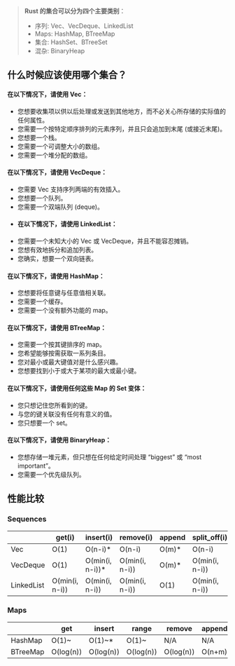 > **Rust 的集合可以分为四个主要类别**：
>
> - 序列: Vec、VecDeque、LinkedList
> - Maps: HashMap, BTreeMap
> - 集合: HashSet、BTreeSet
> - 混杂: BinaryHeap

## 什么时候应该使用哪个集合？

#### 在以下情况下，请使用 Vec：
- 您想要收集项以供以后处理或发送到其他地方，而不必关心所存储的实际值的任何属性。
- 您需要一个按特定顺序排列的元素序列，并且只会追加到末尾 (或接近末尾)。
- 您想要一个栈。
- 您需要一个可调整大小的数组。
- 您需要一个堆分配的数组。
#### 在以下情况下，请使用 VecDeque：
- 您需要 Vec 支持序列两端的有效插入。
- 您想要一个队列。
- 您需要一个双端队列 (deque)。
- #### 在以下情况下，请使用 LinkedList：
- 您需要一个未知大小的 Vec 或 VecDeque，并且不能容忍摊销。
- 您想有效地拆分和追加列表。
- 您确实，想要一个双向链表。


#### 在以下情况下，请使用 HashMap：
- 您想要将任意键与任意值相关联。
- 您需要一个缓存。
- 您需要一个没有额外功能的 map。

#### 在以下情况下，请使用 BTreeMap：
- 您需要一个按其键排序的 map。
- 您希望能够按需获取一系列条目。
- 您对最小或最大键值对是什么感兴趣。
- 您想要找到小于或大于某项的最大或最小键。

#### 在以下情况下，请使用任何这些 Map 的 Set 变体：
- 您只想记住您所看到的键。
- 与您的键关联没有任何有意义的值。
- 您只想要一个 set。


#### 在以下情况下，请使用 BinaryHeap：
- 您想存储一堆元素，但只想在任何给定时间处理 “biggest” 或 “most important”。
- 您需要一个优先级队列。

## 性能比较
### Sequences

|            | get(i)         | insert(i)       | remove(i)      | append | split_off(i)   |
| ---------- | -------------- | --------------- | -------------- | ------ | -------------- |
| Vec        | O(1)           | O(n-i)*         | O(n-i)         | O(m)*  | O(n-i)         |
| VecDeque   | O(1)           | O(min(i, n-i))* | O(min(i, n-i)) | O(m)*  | O(min(i, n-i)) |
| LinkedList | O(min(i, n-i)) | O(min(i, n-i))  | O(min(i, n-i)) | O(1)   | O(min(i, n-i)) |

### Maps

|          | get       | insert    | range     | remove    | append |
| -------- | --------- | --------- | --------- | --------- | ------ |
| HashMap  | O(1)~     | O(1)~*    | O(1)~     | N/A       | N/A    |
| BTreeMap | O(log(n)) | O(log(n)) | O(log(n)) | O(log(n)) | O(n+m) |